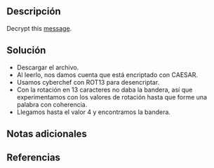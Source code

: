 ## Descripción
Decrypt this [message](https://jupiter.challenges.picoctf.org/static/49f31c8f17817dc2d367428c9e5ab0bc/ciphertext).
## Solución
- Descargar el archivo.
- Al leerlo, nos damos cuenta que está encriptado con CAESAR.
- Usamos cyberchef con ROT13 para desencriptar.
- Con la rotación en 13 caracteres no daba la bandera, así que experimentamos con los valores de rotación hasta que forme una palabra con coherencia.
- Llegamos hasta el valor 4 y encontramos la bandera.
## Notas adicionales
## Referencias